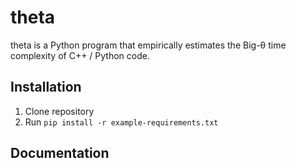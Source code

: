 # theta
theta is a Python program that empirically estimates the Big-θ time complexity of C++ / Python code.

## Installation
1. Clone repository
2. Run `pip install -r example-requirements.txt`

## Documentation
